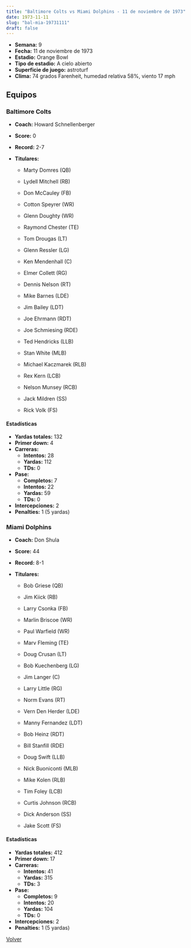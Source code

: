 ```yaml
---
title: "Baltimore Colts vs Miami Dolphins - 11 de noviembre de 1973"
date: 1973-11-11
slug: "bal-mia-19731111"
draft: false
---
```


- **Semana:** 9
- **Fecha:** 11 de noviembre de 1973
- **Estadio:** Orange Bowl
- **Tipo de estadio:** A cielo abierto
- **Superficie de juego:** astroturf
- **Clima:** 74 grados Farenheit, humedad relativa 58%, viento 17 mph

## Equipos


### Baltimore Colts
* **Coach:** Howard Schnellenberger
* **Score:** 0
* **Record:** 2-7
* **Titulares:** 

  * Marty Domres (QB) 

  * Lydell Mitchell (RB) 

  * Don McCauley (FB) 

  * Cotton Speyrer (WR) 

  * Glenn Doughty (WR) 

  * Raymond Chester (TE) 

  * Tom Drougas (LT) 

  * Glenn Ressler (LG) 

  * Ken Mendenhall (C) 

  * Elmer Collett (RG) 

  * Dennis Nelson (RT) 

  * Mike Barnes (LDE) 

  * Jim Bailey (LDT) 

  * Joe Ehrmann (RDT) 

  * Joe Schmiesing (RDE) 

  * Ted Hendricks (LLB) 

  * Stan White (MLB) 

  * Michael Kaczmarek (RLB) 

  * Rex Kern (LCB) 

  * Nelson Munsey (RCB) 

  * Jack Mildren (SS) 

  * Rick Volk (FS) 

#### Estadísticas
* **Yardas totales:** 132
* **Primer down:** 4
* **Carreras:**
  * **Intentos:** 28
  * **Yardas:** 112
  * **TDs:** 0
* **Pase:**
  * **Completos:** 7
  * **Intentos:** 22
  * **Yardas:** 59
  * **TDs:** 0
* **Intercepciones:** 2
* **Penalties:** 1 (5 yardas)

### Miami Dolphins
* **Coach:** Don Shula
* **Score:** 44
* **Record:** 8-1
* **Titulares:** 

  * Bob Griese (QB) 

  * Jim Kiick (RB) 

  * Larry Csonka (FB) 

  * Marlin Briscoe (WR) 

  * Paul Warfield (WR) 

  * Marv Fleming (TE) 

  * Doug Crusan (LT) 

  * Bob Kuechenberg (LG) 

  * Jim Langer (C) 

  * Larry Little (RG) 

  * Norm Evans (RT) 

  * Vern Den Herder (LDE) 

  * Manny Fernandez (LDT) 

  * Bob Heinz (RDT) 

  * Bill Stanfill (RDE) 

  * Doug Swift (LLB) 

  * Nick Buoniconti (MLB) 

  * Mike Kolen (RLB) 

  * Tim Foley (LCB) 

  * Curtis Johnson (RCB) 

  * Dick Anderson (SS) 

  * Jake Scott (FS) 

#### Estadísticas
* **Yardas totales:** 412
* **Primer down:** 17
* **Carreras:**
  * **Intentos:** 41
  * **Yardas:** 315
  * **TDs:** 3
* **Pase:**
  * **Completos:** 9
  * **Intentos:** 20
  * **Yardas:** 104
  * **TDs:** 0
* **Intercepciones:** 2
* **Penalties:** 1 (5 yardas)


[Volver](/historia/1973)

